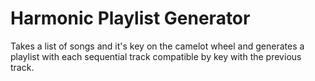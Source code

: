 # Harmonic Playlist Generator

Takes a list of songs and it's key on the camelot wheel and generates a playlist with each sequential track compatible by key with the previous track.
